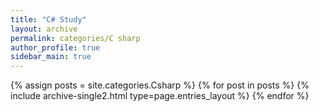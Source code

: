 ```yaml
---
title: "C# Study"
layout: archive
permalink: categories/C sharp
author_profile: true
sidebar_main: true
---
```



{% assign posts = site.categories.Csharp %}
{% for post in posts %} {% include archive-single2.html type=page.entries_layout %} {% endfor %}
